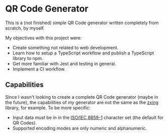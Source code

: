 # QR Code Generator

This is a (not finished) simple QR Code generator written completely from scratch, by myself.

My objectives with this project were:

- Create something not related to web development.
- Learn how to setup a TypeScript workflow and publish a TypeScript library to npm.
- Get more familiar with Jest and testing in general.
- Implement a CI workflow.

## Capabilities

Since I wasn't looking to create a complete QR Code generator (maybe in the future), the capabilities of my generator are not the same as the [zxing](https://github.com/zxing/zxing) library, for example. To be more specific:

- Input data must be in in the [ISO/IEC 8859-1](https://en.wikipedia.org/wiki/ISO/IEC_8859-1) character set (the default for QR Codes).
- Supported encoding modes are only numeric and alphanumeric.
